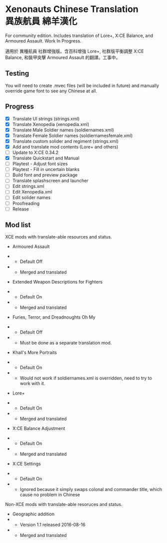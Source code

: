 # Xenonauts Chinese Translation <br> 異族航員 綿羊漢化 #

For community edition. Includes translation of Lore+, X:CE Balance, and Armoured Assault. Work In Progress.

適用於 異種航員 社群增強版。含百科增強 Lore+, 社群版平衡調整 X:CE Balance, 和裝甲突擊 Armoured Assault 的翻譯。工事中。

## Testing ##

You will need to create .mvec files (will be included in future)
and manually override game font to see any Chinese at all.

## Progress ##

* [x] Translate UI strings (strings.xml)
* [x] Translate Xenopedia (xenopedia.xml)
* [x] Translate Male Soldier names (soldiernames.xml)
* [x] Translate Female Soldier names (soldiernamesfemale.xml)
* [x] Translate custom solider and regiment (strings.xml)
* [x] Add and translate mod contents (Lore+ and others)
* [ ] Update to X:CE 0.34.2
* [x] Translate Quickstart and Manual
* [ ] Playtest - Adjust font sizes
* [ ] Playtest - Fill in uncertain blanks
* [ ] Build font and preview package
* [ ] Translate splashscreen and launcher
* [ ] Edit strings.xml
* [ ] Edit Xenopedia.xml
* [ ] Edit solider names
* [ ] Proofreading
* [ ] Release

## Mod list ##

XCE mods with translate-able resources and status.

* Armoured Assault
* * Default Off
* * Merged and translated

* Extended Weapon Descriptions for Fighters
* * Default On
* * Merged and translated

* Furies, Terror, and Dreadnoughts Oh My
* * Default Off
* * Must be done as a separate translation mod.

* Khall's More Portraits
* * Default On
* * Would not work if soldiernames.xml is overridden, need to try to work with it.

* Lore+
* * Default On
* * Merged and translated

* X:CE Balance Adjustment
* * Default On
* * Merged and translated

* X:CE Settings
* * Default On
* * Ignored because it simply swaps colonal and commander title, which cause no problem in Chinese

Non-XCE mods with translate-able resoruces and status.

* Geographic addition
* * Version 1.1 released 2016-08-16
* * Merged and translated